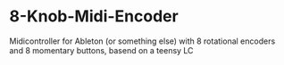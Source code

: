 # 8-Knob-Midi-Encoder
Midicontroller for Ableton (or something else) with 8 rotational encoders and 8 momentary buttons, basend on a teensy LC
